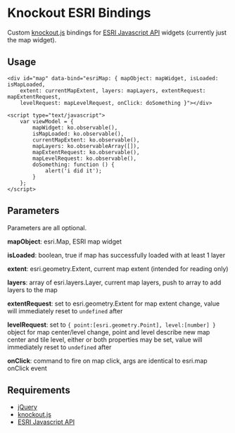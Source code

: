 # Knockout ESRI Bindings

Custom [knockout.js](http://knockoutjs.com/) bindings for [ESRI Javascript API](http://help.arcgis.com/en/webapi/javascript/arcgis) widgets (currently just the map widget).

## Usage

	<div id="map" data-bind="esriMap: { mapObject: mapWidget, isLoaded: isMapLoaded,
		extent: currentMapExtent, layers: mapLayers, extentRequest: mapExtentRequest,
		levelRequest: mapLevelRequest, onClick: doSomething }"></div>
	 
	<script type="text/javascript">
	    var viewModel = {
	    	mapWidget: ko.observable(),
	    	isMapLoaded: ko.observable(),
	    	currentMapExtent: ko.observable(),
	    	mapLayers: ko.observableArray([]),
	    	mapExtentRequest: ko.observable(),
	    	mapLevelRequest: ko.observable(),
	    	doSomething: function () {
	    		alert('i did it');
	    	}
	    };
	</script>

## Parameters

Parameters are all optional.

__mapObject__: esri.Map, ESRI map widget

__isLoaded__: boolean, true if map has successfully loaded with at least 1 layer

__extent__: esri.geometry.Extent, current map extent (intended for reading only)

__layers__: array of esri.layers.Layer, current map layers, push to array to add layers to the map

__extentRequest__: set to esri.geometry.Extent for map extent change, value will immediately reset to `undefined` after

__levelRequest__: set to `{ point:[esri.geometry.Point], level:[number] }` object for map center/level change, point and level describe new map center and tile level, either or both properties may be set, value will immediately reset to `undefined` after

__onClick__: command to fire on map click, args are identical to esri.map onClick event

## Requirements

* [jQuery](http://jquery.com/)
* [knockout.js](http://knockoutjs.com/)
* [ESRI Javascript API](http://help.arcgis.com/en/webapi/javascript/arcgis)